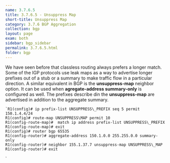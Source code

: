 ```yaml
---
name: 3.7.6.5
title: 3.7.6.5 - Unsuppress Map
short-title: Unsuppress Map
category: 3.7.6 BGP Aggregation
collection: bgp
layout: page
exam: both
sidebar: bgp_sidebar
permalink: 3.7.6.5.html
folder: bgp
---
```

We have seen before that classless routing always prefers a longer match. Some of the IGP protocols use leak maps as a way to advertise longer prefixes out of a stub or a summary to make traffic flow in a particular direction. A similar equivalent in BGP is the **unsuppress-map** neighbor option. It can be used when **agregate-address summary-only**  is configured as well. The prefixes describe din the **unsuppress-map** are advertised in addition to the aggregate summary.
```
`R1(config)# ip prefix-list UNSUPPRESS\_PREFIX seq 5 permit 150.1.4.4/24
R1(config)# route-map UNSUPPRESS\MAP permit 10
R1(config-route-map)#  match ip address prefix-list UNSUPPRESS\_PREFIX
R1(config-route-map)# exit
R1(config)# router bgp 65535
R1(config-router)# aggregate-address 150.1.0.0 255.255.0.0 summary-only
R1(config-router)# neighbor 155.1.37.7 unsuppress-map UNSUPPRESS\_MAP
R1(config-router)# exit
```
`